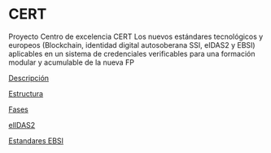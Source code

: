 # CERT
Proyecto Centro de excelencia CERT 
Los nuevos estándares tecnológicos y europeos (Blockchain, identidad digital autosoberana SSI, eIDAS2 y EBSI) aplicables en un sistema de credenciales verificables para una formación  modular y acumulable de la nueva FP

[Descripción](docs/descripcion.md)

[Estructura](docs/estructura.md)

[Fases](docs/Fases.md)

[elIDAS2](docs/eIDAS2.md)

[Estandares EBSI](docs/estandaresEBSI.md)
      
